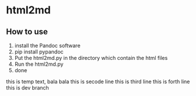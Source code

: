 # html2md
## How to use
1. install the Pandoc software
2. pip install pypandoc
3. Put the html2md.py in the directory which contain the html files
4. Run the html2md.py
5. done

this is temp text, bala bala
this is secode line
this is third line
this is forth line
this is dev branch
